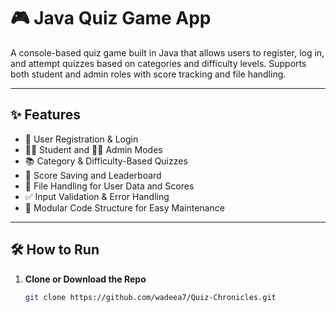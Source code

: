 # 🎮 Java Quiz Game App

A console-based quiz game built in Java that allows users to register, log in, and attempt quizzes based on categories and difficulty levels. Supports both student and admin roles with score tracking and file handling.

---

## ✨ Features

- 👥 User Registration & Login
- 🧑‍🎓 Student and 👨‍💼 Admin Modes
- 📚 Category & Difficulty-Based Quizzes
- 💾 Score Saving and Leaderboard
- 📁 File Handling for User Data and Scores
- ✅ Input Validation & Error Handling
- 🔄 Modular Code Structure for Easy Maintenance

---

## 🛠️ How to Run

1. **Clone or Download the Repo**
   ```bash
   git clone https://github.com/wadeea7/Quiz-Chronicles.git
